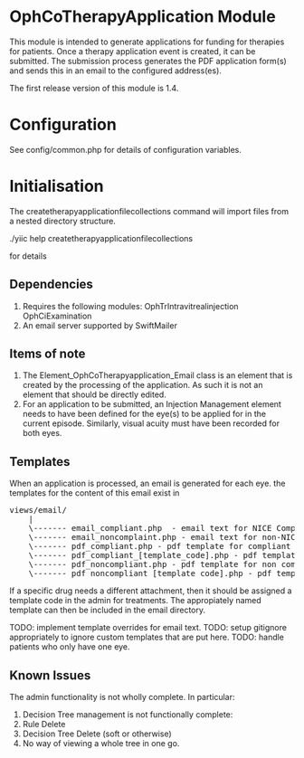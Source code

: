 OphCoTherapyApplication Module
==============================

This module is intended to generate applications for funding for therapies for patients. Once a therapy application event
is created, it can be submitted. The submission process generates the PDF application form(s) and sends this in an email
to the configured address(es).

The first release version of this module is 1.4.

Configuration
=============

See config/common.php for details of configuration variables.

Initialisation
==============

The createtherapyapplicationfilecollections command will import files from a nested directory structure.

./yiic help createtherapyapplicationfilecollections

for details

Dependencies
------------

1. Requires the following modules:
	OphTrIntravitrealinjection
	OphCiExamination
2. An email server supported by SwiftMailer

Items of note
-------------

1. The Element_OphCoTherapyapplication_Email class is an element that is created by the processing of the application.
As such it is not an element that should be directly edited.
2. For an application to be submitted, an Injection Management element needs to have been defined for the eye(s) to be
applied for in the current episode. Similarly, visual acuity must have been recorded for both eyes.

Templates
---------

When an application is processed, an email is generated for each eye. the templates for the content of this email exist in
<pre>
views/email/
	|
	\------- email_compliant.php  - email text for NICE Compliant therapy applications
	\------- email_noncomplaint.php - email text for non-NICE Compliant therapy applications
	\------- pdf_compliant.php - pdf template for compliant applications
	\------- pdf_compliant_[template_code].php - pdf template for compliant applications
	\------- pdf_noncompliant.php - pdf template for non compliant applications
	\------- pdf_noncompliant_[template_code].php - pdf template for non compliant applications
</pre>

If a specific drug needs a different attachment, then it should be assigned a template code in the admin for treatments.
The appropiately named template can then be included in the email directory.

TODO: implement template overrides for email text.
TODO: setup gitignore appropriately to ignore custom templates that are put here.
TODO: handle patients who only have one eye.

Known Issues
------------

The admin functionality is not wholly complete. In particular:
1. Decision Tree management is not functionally complete:
 1. Rule Delete
 2. Decision Tree Delete (soft or otherwise)
 3. No way of viewing a whole tree in one go.

